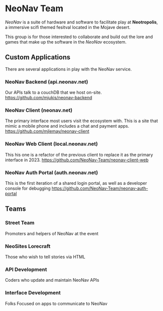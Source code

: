 # NeoNav Team

*NeoNav* is a suite of hardware and software to facilitate play at **Neotropolis**, a immersive scifi themed fesitval located in the Mojave desert.

This group is for those interested to collaborate and build out the lore and games that make up the software in the *NeoNav* ecosystem.

## Custom Applications
There are several applications in play with the NeoNav service. 
###  NeoNav Backend (api.neonav.net)
Our APIs talk to a couchDB that we host on-site. 
https://github.com/mjukis/neonav-backend

###  NeoNav Client (neonav.net)
The primary interface most users visit the ecosystem with. This is a site that mimic a mobile phone and includes a chat and payment apps.
https://github.com/mjlemay/neonav-client

###  NeoNav Web Client (local.neonav.net)
This his one is a refactor of the previous client to replace it as the primary interface in 2023.
https://github.com/NeoNav-Team/neonav-client-web

###  NeoNav Auth Portal (auth.neonav.net)
This is the first iteration of a shared login portal, as well as a developer console for debugging
https://github.com/NeoNav-Team/neonav-auth-portal

## Teams

### Street Team
Promoters and helpers of NeoNav at the event

### NeoSites Lorecraft
Those who wish to tell stories via HTML

### API Development
Coders who update and maintain NeoNav APIs

### Interface Development
Folks Focused on apps to communicate to NeoNav
